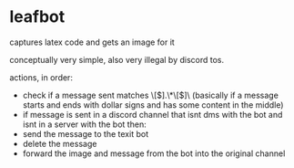 # leafbot

captures latex code and gets an image for it



conceptually very simple, also very illegal by discord tos.



actions, in order:

* check if a message sent matches \\\[$].\*\[$]\\ (basically if a message starts and ends with dollar signs and has some content in the middle)
* if message is sent in a discord channel that isnt dms with the bot and isnt in a server with the bot then:
* send the message to the texit bot
* delete the message
* forward the image and message from the bot into the original channel





